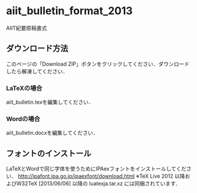 # aiit_bulletin_format_2013

AIIT紀要原稿書式

## ダウンロード方法

このページの「Download ZIP」ボタンをクリックしてください．ダウンロードしたら解凍してください．

### LaTeXの場合

aiit_bulletin.texを編集してください．

### Wordの場合

aiit_bulletin.docxを編集してください．

## フォントのインストール

LaTeXとWordで同じ字体を使うためにIPAexフォントをインストールしてください．
http://ipafont.ipa.go.jp/ipaexfont/download.html
※TeX Live 2012 以降およびW32TeX [2013/06/06] 以降の luatexja.tar.xz には同梱されています．
